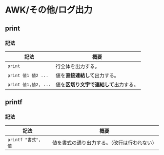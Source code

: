 # AWK/その他/ログ出力

## print

### 記法

| 記法                 | 概要                                   |
| -------------------- | -------------------------------------- |
| `print`              | 行全体を出力する。                     |
| `print 値1 値2 ...`  | 値を**直接連結して**出力する。         |
| `print 値1,値2, ...` | 値を**区切り文字で連結して**出力する。 |

## printf

### 記法

| 記法                | 概要                                         |
| ------------------- | -------------------------------------------- |
| `printf "書式", 値` | 値を書式の通り出力する。（改行は行われない） |
